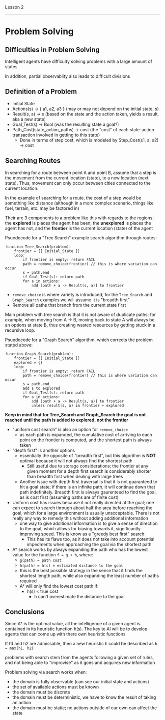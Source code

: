 Lesson 2

---

# Problem Solving

## Difficulties in Problem Solving

Intelligent agents have difficulty solving problems with a large amount of states

In addition, partial observablity also leads to difficult divisions

## Definition of a Problem

- Initial State
- Actions(s) -> { a1, a2, a3 } (may or may not depend on the initial state, s)
- Result(s, a) -> s (based on the state and the action taken, yields a result, aka a new state)
- Goal_Test(s) -> Bool (was the resulting state a goal?)
- Path_Cost(state_action_paths) -> cost (the "cost" of each state-action transaction involved in getting to this state)
    - Done in terms of step cost, which is modeled by Step_Cost(s1, a, s2) -> cost

## Searching Routes

In searching for a route between point A and point B, assume that a step is the movement from the current location (state), to a new location (next state). Thus, movement can only occur between cities connected to the current location.

In the example of searching for a route, the cost of a step would be something like distance (although in a more complex scenario, things like fuel, terrain, etc. may be factored in)

Their are 3 components to a problem like this with regards to the regions; the **explored** is places the agent has been, the **unexplored** is places the agent has not, and the **frontier** is the current location (state) of the agent

Psuedocode for a "Tree Search" example search algorithm through routes:

```
function Tree_Search(problem):
    frontier = {[ Initial_State ]}
    loop:
        if frontier is empty: return FAIL
        path = remove_choice(frontier) // this is where variation can occur
        s = path.end
        if Goal_Test(s): return path
        for a in actions:
            add [path + a -> Result(s, a)] to frontier
```

- `remove_choice` is where variety is introduced; for the `Tree_Search` and `Graph_Search` examples we will assume it is "breadth first"
 - Remove all paths that branch from the current state first

Main problem with tree search is that it is not aware of duplicate paths; for example, when moving from A -> B, moving back to state A will always be an options at state B, thus creating wasted resources by getting stuck in a recursive loop.

Psuedocode for a "Graph Search" algorithm, which corrects the problem stated above:

```
function Graph_Search(problem):
    frontier = {[ Initial_State ]}
    explored = {}
    loop:
        if frontier is empty: return FAIL
        path = remove_choice(frontier) // this is where variation can occur
        s = path.end
        add s to explored
        if Goal_Test(s): return path
        for a in actions:
            add [path + a -> Result(s, a)] to frontier
            unless result(s, a) in frontier + explored
```

**Keep in mind that for Tree_Search and Graph_Search the goal is not reached until the path is added to explored, not the frontier**

- "uniform cost search" is also an option for `remove_choice`
    - as each path is expanded, the cumulative cost of arriving to each point on the frontier is computed, and the shortest path is always taken
- "depth first" is another options
    - essentially the opposite of "breadth first", but this algorithm is **NOT** optimal because it will not always find the shortest path
        - Still useful due to storage considerations; the frontier at any given moment for a depth first search is considerably shorter than breadth first when dealing with large trees
    - Another issue with depth first traversal is that it is not guaranteed to hit a goal state; if there is an infinite path, it will continue down that path indefinitely. Breadth first is always gaurenteed to find the goal, as is cost first (assuming paths are of finite cost)
- Uniform cost has issues because it not really directed at the goal; one can expect to search through about half the area before reaching the goal, which for a large environment is usually unacceptable. There is not really any way to remedy this without adding additional information
    - one way to give additional information is to give a sense of direction to the goal, which allows for biasing towards it, significantly improving speed. This is know as a "greedy best first" search
        - This has its flaws too, as it does not take into account potential impedments when approaching the goal via the shortest path
- A* search works by always expanding the path who has the lowest value for the function `f = g + h`, where:
    - `g(path) = path cost`
    - `h(path) = h(s) = estimated distance to the goal`
    - this is the best possible strategy in the sense that it finds the shortest length path, while also expanding the least number of paths required
    - A* will only find the lowest cost path if:
        - h(s) < true cost
            - h can't overestimate the distance to the goal

## Conclusions

Since A* is the optimal value, all the intelligence of a given agent is contained in its heuristic function h(s). The key to AI will be to develop agents that can come up with there own heuristic functions

If h1 and h2 are admissable, then a new heuristic h could be described as `h = max(h1, h2)`

problems with search stem from the agents following a given set of rules, and not being able to "improvise" as it goes and acquires new information

Problem solving via search works when:

- the domain is fully observable (can see our initial state and actions)
- the set of available actions must be known
- the domain must be discrete
- the domain must be deterministic, we have to know the result of taking an action
- the domain must be static; no actions outside of our own can affect the state
